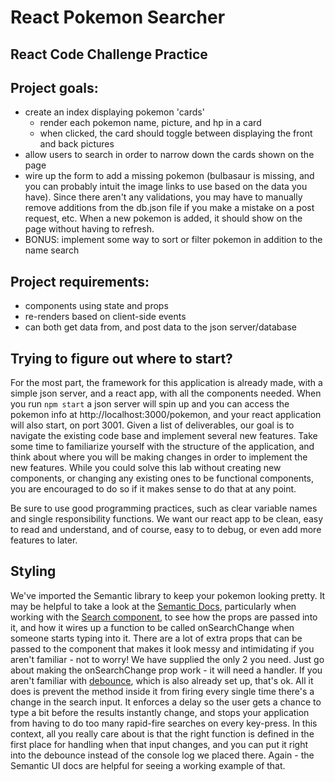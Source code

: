 # React Pokemon Searcher

## React Code Challenge Practice

## Project goals:
  - create an index displaying pokemon 'cards'
    - render each pokemon name, picture, and hp in a card
    - when clicked, the card should toggle between displaying the front and back pictures
  - allow users to search in order to narrow down the cards shown on the page
  - wire up the form to add a missing pokemon (bulbasaur is missing, and you can probably intuit the image links to use based on the data you have). Since there aren't any validations, you may have to manually remove additions from the db.json file if you make a mistake on a post request, etc. When a new pokemon is added, it should show on the page without having to refresh.
  - BONUS: implement some way to sort or filter pokemon in addition to the name search

## Project requirements:
  - components using state and props
  - re-renders based on client-side events
  - can both get data from, and post data to the json server/database


## Trying to figure out where to start?

  For the most part, the framework for this application is already made, with a simple json server, and a react app, with all the components needed. When you run `npm start` a json server will spin up and you can access the pokemon info at http://localhost:3000/pokemon, and your react application will also start, on port 3001. Given a list of deliverables, our goal is to navigate the existing code base and implement several new features. Take some time to familiarize yourself with the structure of the application, and think about where you will be making changes in order to implement the new features. While you could solve this lab without creating new components, or changing any existing ones to be functional components, you are encouraged to do so if it makes sense to do that at any point.

  Be sure to use good programming practices, such as clear variable names and single responsibility functions. We want our react app to be clean, easy to read and understand, and of course, easy to to debug, or even add more features to later.

## Styling
  We've imported the Semantic library to keep your pokemon looking pretty. It may be helpful to take a look at the [Semantic Docs](https://react.semantic-ui.com), particularly when working with the [Search component](https://react.semantic-ui.com/modules/search/), to see how the props are passed into it, and how it wires up a function to be called onSearchChange when someone starts typing into it. There are a lot of extra props that can be passed to the component that makes it look messy and intimidating if you aren't familiar - not to worry! We have supplied the only 2 you need. Just go about making the onSearchChange prop work - it will need a handler. If you aren't familiar with [debounce](https://lodash.com/docs#debounce), which is also already set up, that's ok. All it does is prevent the method inside it from firing every single time there's a change in the search input. It enforces a delay so the user gets a chance to type a bit before the results instantly change, and stops your application from having to do too many rapid-fire searches on every key-press. In this context, all you really care about is that the right function is defined in the first place for handling when that input changes, and you can put it right into the debounce instead of the console log we placed there. Again - the Semantic UI docs are helpful for seeing a working example of that.
